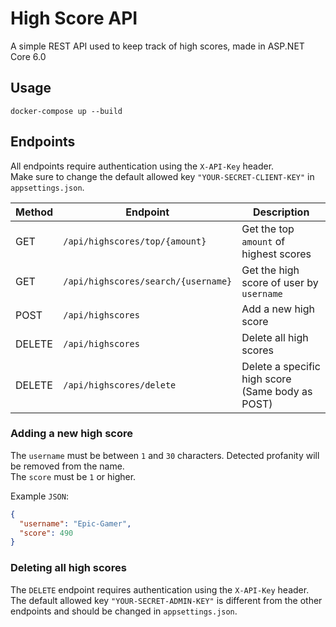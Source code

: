 # High Score API

A simple REST API used to keep track of high scores, made in ASP.NET Core 6.0

## Usage

```
docker-compose up --build
```

## Endpoints

All endpoints require authentication using the `X-API-Key` header.  
Make sure to change the default allowed key `"YOUR-SECRET-CLIENT-KEY"` in `appsettings.json`.

| Method | Endpoint                            | Description                                      |
| ------ | ----------------------------------- | ------------------------------------------------ |
| GET    | `/api/highscores/top/{amount}`      | Get the top `amount` of highest scores           |
| GET    | `/api/highscores/search/{username}` | Get the high score of user by `username`         |
| POST   | `/api/highscores`                   | Add a new high score                             |
| DELETE | `/api/highscores`                   | Delete all high scores                           |
| DELETE | `/api/highscores/delete`            | Delete a specific high score (Same body as POST) |

### Adding a new high score

The `username` must be between `1` and `30` characters. Detected profanity will be removed from the name.  
The `score` must be `1` or higher.

Example `JSON`:

```json
{
  "username": "Epic-Gamer",
  "score": 490
}
```

### Deleting all high scores

The `DELETE` endpoint requires authentication using the `X-API-Key` header.  
The default allowed key `"YOUR-SECRET-ADMIN-KEY"` is different from the other endpoints and should be changed in `appsettings.json`.
